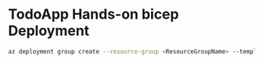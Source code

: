 # TodoApp Hands-on bicep Deployment

```bash
az deployment group create --resource-group <ResourceGroupName> --template-file webapp.bicep
```
